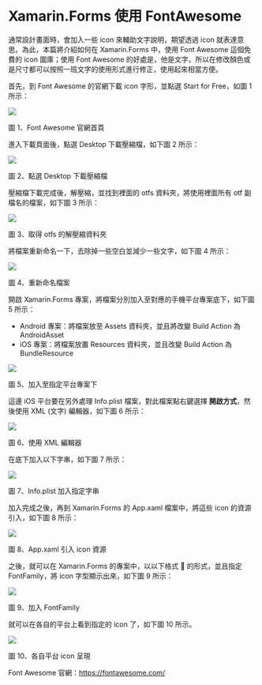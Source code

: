 # Xamarin.Forms 使用 FontAwesome
通常設計畫面時，會加入一些 icon 來輔助文字說明，期望透過 icon 就表達意思。為此，本篇將介紹如何在 Xamarin.Forms 中，使用 Font Awesome 這個免費的 icon 圖庫；使用 Font Awesome 的好處是，他是文字，所以在修改顏色或是尺寸都可以按照一班文字的使用形式進行修正，使用起來相當方便。

首先，到 Font Awesome 的官網下載 icon 字形，並點選 Start for Free，如圖 1 所示：

![](./Images/2021-09-03-08-25-32.png)

圖 1、Font Awesome 官網首頁

進入下載頁面後，點選 Desktop 下載壓縮檔，如下圖 2 所示：

![](./Images/2021-09-03-08-25-51.png)

圖 2、點選 Desktop 下載壓縮檔

壓縮檔下載完成後，解壓縮，並找到裡面的 otfs 資料夾，將使用裡面所有 otf 副檔名的檔案，如下圖 3 所示：

![](./Images/2021-09-03-08-27-31.png)

圖 3、取得 otfs 的解壓縮資料夾

將檔案重新命名一下，去除掉一些空白並減少一些文字，如下圖 4 所示：

![](./Images/2021-09-03-08-27-36.png)

圖 4、重新命名檔案

開啟 Xamarin.Forms 專案，將檔案分別加入至對應的手機平台專案底下，如下圖 5 所示：

- Android 專案：將檔案放至 Assets 資料夾，並且將改變 Build Action 為 AndroidAsset
- iOS 專案：將檔案放置 Resources 資料夾，並且改變 Build Action 為 BundleResource

![](./Images/2021-09-03-08-27-47.png)

圖 5、加入至指定平台專案下

這邊 iOS 平台要在另外處理 Info.plist 檔案，對此檔案點右鍵選擇 **開啟方式**，然後使用 XML (文字) 編輯器，如下圖 6 所示：

![](./Images/2021-09-03-08-27-52.png)

圖 6、使用 XML 編輯器

在底下加入以下字串，如下圖 7 所示：

![](./Images/2021-09-03-08-27-55.png)

圖 7、Info.plist 加入指定字串

加入完成之後，再到 Xamarin.Forms 的 App.xaml 檔案中，將這些 icon 的資源引入，如下圖 8 所示：

![](./Images/2021-09-03-08-28-00.png)

圖 8、App.xaml 引入 icon 資源

之後，就可以在 Xamarin.Forms 的專案中，以以下格式 &#xf15b; 的形式，並且指定 FontFamily，將 icon 字型顯示出來，如下圖 9 所示：

![](./Images/2021-09-03-08-28-06.png)

圖 9、加入 FontFamily

就可以在各自的平台上看到指定的 icon 了，如下圖 10 所示。

![](./Images/2021-09-03-08-28-18.png)

圖 10、各自平台 icon 呈現

Font Awesome 官網：https://fontawesome.com/